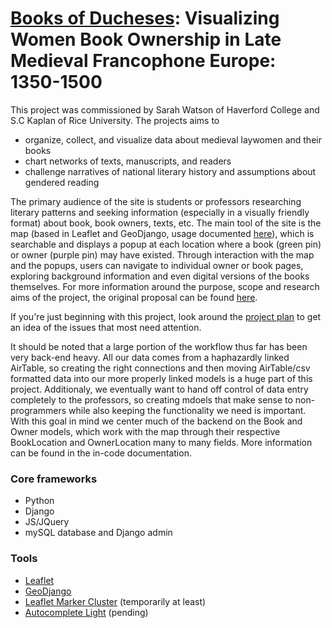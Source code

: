 # [Books of Ducheses](https://booksofduchesses.com/): Visualizing Women Book Ownership in Late Medieval Francophone Europe: 1350-1500



This project was commissioned by Sarah Watson of Haverford College and S.C Kaplan of Rice University. The projects aims to

* organize, collect, and visualize data about medieval laywomen and their books      
* chart networks of texts, manuscripts, and readers
* challenge narratives of national literary history and assumptions about gendered reading

The primary audience of the site is students or professors researching literary patterns and seeking information (especially in a visually friendly format) about book, book owners, texts, etc. The main tool of the site is the map (based in Leaflet and GeoDjango, usage documented [here](https://github.com/HCDigitalScholarship/ds-cookbook/tree/master/MapsOrGeocoding/LeafletMarkerCluster)), which is searchable and displays a popup at each location where a book (green pin) or owner (purple pin) may have existed. Through interaction with the map and the popups, users can navigate to individual owner or book pages, exploring background information and even digital versions of the books themselves. For more information around the purpose, scope and research aims of the project, the original proposal can be found [here](https://docs.google.com/document/d/1UW08KOh60aR89OT8IjKvs6xUFcWAprR3g0JiQmbMsLg/edit).

If you're just beginning with this project, look around the [project plan](https://github.com/HCDigitalScholarship/booksofduchesses/projects/1) to get an idea of the issues that most need attention.

It should be noted that a large portion of the workflow thus far has been very back-end heavy. All our data comes from a haphazardly linked AirTable, so creating the right connections and then moving AirTable/csv formatted data into our more properly linked models is a huge part of this project. Additionaly, we eventually want to hand off control of data entry completely to the professors, so creating mdoels that make sense to non-programmers while also keeping the functionality we need is important. With this goal in mind we center much of the backend on the Book and Owner models, which work with the map through their respective BookLocation and OwnerLocation many to many fields. More information can be found in the in-code documentation.

### Core frameworks
* Python
* Django
* JS/JQuery
* mySQL database and Django admin

### Tools
* [Leaflet](https://leafletjs.com/)
* [GeoDjango](https://docs.djangoproject.com/en/2.2/ref/contrib/gis/)
* [Leaflet Marker Cluster](https://github.com/Leaflet/Leaflet.markercluster) (temporarily at least)
* [Autocomplete Light](https://django-autocomplete-light.readthedocs.io/en/master/tutorial.html) (pending)

